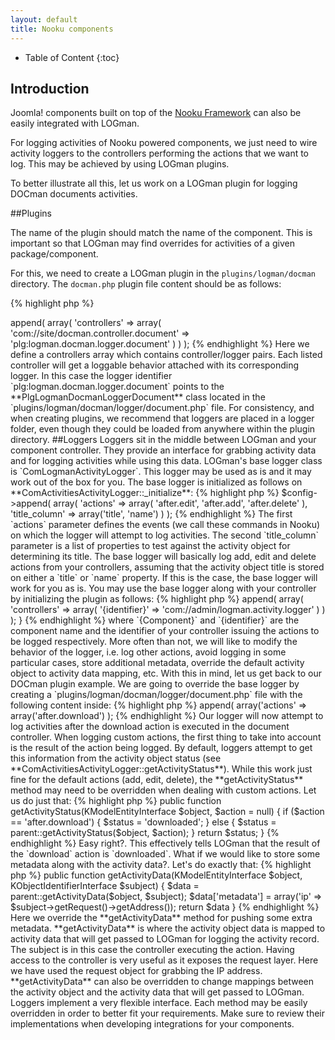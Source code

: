 ```yaml
---
layout: default
title: Nooku components
---
```


* Table of Content
{:toc}

## Introduction

Joomla! components built on top of the [Nooku Framework](http://www.nooku.org) can also be easily integrated with LOGman.

For logging activities of Nooku powered components, we just need to wire activity loggers to the controllers performing the actions that we want to log. This may be 
achieved by using LOGman plugins.

To better illustrate all this, let us work on a LOGman plugin for logging DOCman documents activities.

##Plugins

The name of the plugin should match the name of the component. This is important so that LOGman may find overrides for activities of a given package/component.

For this, we need to create a LOGman plugin in the `plugins/logman/docman` directory. The `docman.php` plugin file content should be as follows:

{% highlight php %}
<?php
	class PlgLogmanDocman extends ComLogmanPluginKoowa
	{
	}
{% endhighlight %}

Here we are extending **ComLogmanPluginKoowa**, which is the base plugin class for integrating Nooku components. This plugin makes sure that the component controllers become loggable, i.e. it attaches the loggable behavior to each controller that we would like to integrate. The loggable behavior is also preset with one or more loggers by the plugin.

Next step is to tell the plugin which DOCman controller we would like log actions from, and define the logger that will be responsible for logging activities for this controller. We can do this by adding the following code:

{% highlight php %}
 	$config->append(
 		array(
    		'controllers' => array(
        		'com://site/docman.controller.document' => 'plg:logman.docman.logger.document'
    	    )                              
    	)
	);
{% endhighlight %}

Here we define a controllers array which contains controller/logger pairs. Each listed controller will get a loggable behavior attached with its corresponding logger.

In this case the logger identifier `plg:logman.docman.logger.document` points to the **PlgLogmanDocmanLoggerDocument** class located in the `plugins/logman/docman/logger/document.php` file. For consistency, and when creating plugins, we recommend that loggers are placed in a logger folder, even though they could be loaded from anywhere within the plugin directory.

##Loggers

Loggers sit in the middle between LOGman and your component controller. They provide an interface for grabbing activity data and for logging activities while using this data.

LOGman's base logger class is `ComLogmanActivityLogger`. This logger may be used as is and it may work out of the box for you. The base logger is initialized as follows on **ComActivitiesActivityLogger::_initialize**:

{% highlight php %}
    $config->append(
        array(
            'actions' => array(
                'after.edit', 'after.add', 'after.delete'
            ),
            'title_column' => array('title', 'name')
        )
    );          
{% endhighlight %}

The first `actions` parameter defines the events (we call these commands in Nooku) on which the logger will attempt to log activities. The second `title_column` parameter is a list of properties to test against the activity object for determining its title.

The base logger will basically log add, edit and delete actions from your controllers, assuming that the activity object title is stored on either a `title` or `name` property. If this is the case, the base logger will work for you as is. You may use the base logger along with your controller by initializing the plugin as follows:

{% highlight php %}
<?php
	class PlgLogman{Component} extends ComLogmanPluginKoowa
	{
	 	$config->append(
 			array(
 				'controllers' => array(
 					'{identifier}' => 'com://admin/logman.activity.logger'
 				)
 			)
		);
	}
{% endhighlight %}

where `{Component}` and `{identifier}` are the component name and the identifier of your controller issuing the actions to be logged respectively.

More often than not, we will like to modify the behavior of the logger, i.e. log other actions, avoid logging in some particular cases, store additional metadata, override the default activity object to activity data mapping, etc. With this in mind, let us get back to our DOCman plugin example.

We are going to override the base logger by creating a `plugins/logman/docman/logger/document.php` file with the following content inside:

{% highlight php %}
<?php
	class PlgLogmanDocmanLoggerDocument extends ComLogmanActivityLogger
	{
	}
{% endhighlight %}

Right now our custom logger is just extending the base logger. Remember that the the DOCman plugin was initialized so that the document controller is made loggable by using the **PlgLogmanDocmanLoggerDocument** logger.

If we would like to log an additional `download` action, we would add the following code:

{% highlight php %}
	$config->append(
		array('actions' => array('after.download')
	);
{% endhighlight %}

Our logger will now attempt to log activities after the download action is executed in the document controller.

When logging custom actions, the first thing to take into account is the result of the action being logged. By default, loggers attempt to get this information from the activity object status (see **ComActivitiesActivityLogger::getActivityStatus**). While this work just fine for the default actions (add, edit, delete), the **getActivityStatus** method may need to be overridden when dealing with custom actions. Let us do just that:

{% highlight php %}
	public function getActivityStatus(KModelEntityInterface $object, $action = null)
    {
    	if ($action == 'after.download') {
    		$status = 'downloaded';
    	} else {
    		$status = parent::getActivityStatus($object, $action);
    	}
    	
    	return $status;
    }
{% endhighlight %}

Easy right?. This effectively tells LOGman that the result of the `download` action is `downloaded`.

What if we would like to store some metadata along with the activity data?. Let's do exactly that:

{% highlight php %}
	public function getActivityData(KModelEntityInterface $object, KObjectIdentifierInterface $subject)
	{
		$data = parent::getActivityData($object, $subject);
		
		$data['metadata'] = array('ip' => $subject->getRequest()->getAddress());
		
		return $data
	}
{% endhighlight %}

Here we override the **getActivityData** method for pushing some extra metadata. **getActivityData** is where the activity object data is mapped to activity data that will get passed to LOGman for logging the activity record. The subject is in this case the controller executing the action. Having access to the controller is very useful as it exposes the request layer. Here we have used the request object for grabbing the IP address.

**getActivityData** can also be overridden to change mappings between the activity object and the activity data that will get passed to LOGman.
 
Loggers implement a very flexible interface. Each method may be easily overridden in order to better fit your requirements. Make sure to review their implementations when developing integrations for your components.




















